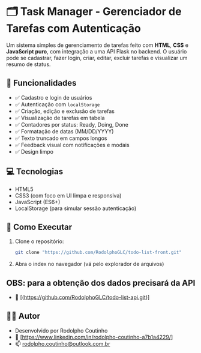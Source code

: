 # 🗂️ Task Manager - Gerenciador de Tarefas com Autenticação

Um sistema simples de gerenciamento de tarefas feito com **HTML**, **CSS** e **JavaScript puro**, com integração a uma API Flask no backend. O usuário pode se cadastrar, fazer login, criar, editar, excluir tarefas e visualizar um resumo de status.

## 🔧 Funcionalidades

- ✅ Cadastro e login de usuários
- ✅ Autenticação com `localStorage`
- ✅ Criação, edição e exclusão de tarefas
- ✅ Visualização de tarefas em tabela
- ✅ Contadores por status: Ready, Doing, Done
- ✅ Formatação de datas (MM/DD/YYYY)
- ✅ Texto truncado em campos longos
- ✅ Feedback visual com notificações e modais
- ✅ Design limpo

## 💻 Tecnologias

- HTML5
- CSS3 (com foco em UI limpa e responsiva)
- JavaScript (ES6+)
- LocalStorage (para simular sessão autenticação)

## 🚀 Como Executar

1. Clone o repositório:
   ```bash
   git clone "https://github.com/RodolphoGLC/todo-list-front.git"
   
2. Abra o index no navegador (vá pelo explorador de arquivos)
   
## OBS: para a obtenção dos dados precisará da API
- 🔗 [(https://github.com/RodolphoGLC/todo-list-api.git)]

## 👨‍💻 Autor

- Desenvolvido por Rodolpho Coutinho
- 🔗 [https://www.linkedin.com/in/rodolpho-coutinho-a7b1a4229/]
- 📫 rodolpho.coutinho@outlook.com.br

